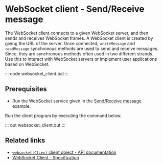 # WebSocket client - Send/Receive message

The WebSocket client connects to a given WebSocket server, and then sends and receives WebSocket frames. A WebSocket client is created by giving the URL of the server. Once connected, `writeMessage` and `readMessage` synchronous methods are used to send and receive messages. Since, they are synchronous methods often used in two different strands. Use this to interact with WebSocket servers or implement user applications based on WebSocket.

::: code websocket_client.bal :::

## Prerequisites
- Run the WebSocket service given in the [Send/Receive message](/learn/by-example/websocket-basic-sample/) example.

Run the client program by executing the command below.

::: out websocket_client.out :::

## Related links
- [`websocket:Client` client object - API documentation](https://lib.ballerina.io/ballerina/websocket/latest/clients/Client)
- [WebSocket Client - Specification](/spec/websocket/#4-client)
